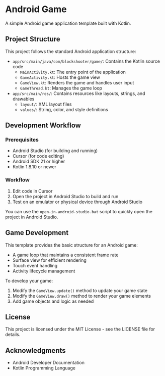 # Android Game

A simple Android game application template built with Kotlin.

## Project Structure

This project follows the standard Android application structure:

- `app/src/main/java/com/blockshooter/game/`: Contains the Kotlin source code
  - `MainActivity.kt`: The entry point of the application
  - `GameActivity.kt`: Hosts the game view
  - `GameView.kt`: Renders the game and handles user input
  - `GameThread.kt`: Manages the game loop
- `app/src/main/res/`: Contains resources like layouts, strings, and drawables
  - `layout/`: XML layout files
  - `values/`: String, color, and style definitions

## Development Workflow

### Prerequisites

- Android Studio (for building and running)
- Cursor (for code editing)
- Android SDK 21 or higher
- Kotlin 1.8.10 or newer

### Workflow

1. Edit code in Cursor
2. Open the project in Android Studio to build and run
3. Test on an emulator or physical device through Android Studio

You can use the `open-in-android-studio.bat` script to quickly open the project in Android Studio.

## Game Development

This template provides the basic structure for an Android game:

- A game loop that maintains a consistent frame rate
- Surface view for efficient rendering
- Touch event handling
- Activity lifecycle management

To develop your game:

1. Modify the `GameView.update()` method to update your game state
2. Modify the `GameView.draw()` method to render your game elements
3. Add game objects and logic as needed

## License

This project is licensed under the MIT License - see the LICENSE file for details.

## Acknowledgments

- Android Developer Documentation
- Kotlin Programming Language 
